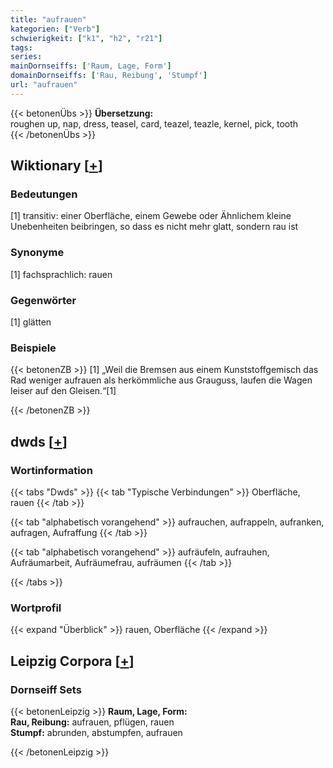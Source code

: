 ```yaml
---
title: "aufrauen"
kategorien: ["Verb"]
schwierigkeit: ["k1", "h2", "r21"]
tags:
series:
mainDornseiffs: ['Raum, Lage, Form']
domainDornseiffs: ['Rau, Reibung', 'Stumpf']
url: "aufrauen"
---
```


{{< betonenÜbs >}}
**Übersetzung:**  
roughen up, nap, dress, teasel, card, teazel, teazle, kernel, pick, tooth  
{{< /betonenÜbs >}}

## Wiktionary [[+](https://de.wiktionary.org/wiki/aufrauen)]

### Bedeutungen
[1] transitiv: einer Oberfläche, einem Gewebe oder Ähnlichem kleine Unebenheiten beibringen, so dass es nicht mehr glatt, sondern rau ist  

### Synonyme
[1] fachsprachlich: rauen  

### Gegenwörter
[1] glätten  

### Beispiele
{{< betonenZB >}}
[1] „Weil die Bremsen aus einem Kunststoffgemisch das Rad weniger aufrauen als herkömmliche aus Grauguss, laufen die Wagen leiser auf den Gleisen.“[1]  

{{< /betonenZB >}}


## dwds [[+](https://www.dwds.de/wb/aufrauen)]

### Wortinformation
{{< tabs "Dwds" >}}
{{< tab "Typische Verbindungen" >}}
Oberfläche, rauen
{{< /tab >}}

{{< tab "alphabetisch vorangehend" >}}
aufrauchen, aufrappeln, aufranken, aufragen, Aufraffung
{{< /tab >}}

{{< tab "alphabetisch vorangehend" >}}
aufräufeln, aufrauhen, Aufräumarbeit, Aufräumefrau, aufräumen
{{< /tab >}}

{{< /tabs >}}

### Wortprofil
{{< expand "Überblick" >}} rauen, Oberfläche {{< /expand >}}

## Leipzig Corpora [[+](https://corpora.uni-leipzig.de/en/res?word=aufrauen&corpusId=deu_newscrawl-public_2018)]

### Dornseiff Sets
{{< betonenLeipzig >}}
**Raum, Lage, Form:**  
**Rau, Reibung:** aufrauen, pflügen, rauen  
**Stumpf:** abrunden, abstumpfen, aufrauen  

{{< /betonenLeipzig >}}

